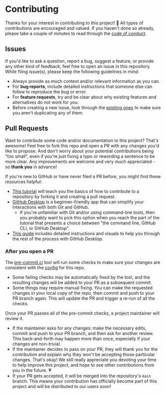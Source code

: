 # Contributing

Thanks for your interest in contributing to this project! 💖 All types of
contributions are encouraged and valued. If you haven't done so already, please
take a couple of minutes to read through the [code of conduct][code-of-conduct].

## Issues

If you'd like to ask a question, report a bug, suggest a feature, or provide
any other kind of feedback, feel free to open an issue in this repository.
While filing issue(s), please keep the following guidelines in mind:

- Always provide as much context and/or relevant information as you can.
- For **bug reports**, include detailed instructions that someone else can
  follow to reproduce the bug or error.
- For **feature requests**, try and be clear about why existing features and
  alternatives do not work for you.
- Before creating a new issue, look through the [existing ones][existing-issues]
  to make sure you aren't duplicating any of them.

## Pull Requests

Want to contribute some code and/or documentation to this project? That's
awesome! Feel free to fork this repo and open a PR with any changes you'd like
to propose. And don't worry about your potential contributions being "too
small", even if you're just fixing a typo or rewording a sentence to be more
clear. Any improvements are welcome and very much appreciated - so **thank you**
in advance!

If you're new to GitHub or have never filed a PR before, you might
find these resources helpful:
- [This tutorial][github-tutorial] will teach you the basics of how to
  contribute to a repository by forking it and creating a pull request.
- [GitHub Desktop][gh-desktop] is a beginner-friendly app that can simplify
  your interactions with both Git and GitHub.
  - If you're unfamiliar with Git and/or using command-line tools, then you
    probably want to pick this option when you reach the part of the tutorial
    that presents a choice between "the command line, GitHub CLI, or GitHub
    Desktop".
- [This guide][gh-desktop-guide] includes detailed instructions and visuals to
  help you through the rest of the process with GitHub Desktop.

### After you open a PR

The [pre-commit.ci][pre-commit-ci] tool will run some checks to make sure your
changes are consistent with the [config][pre-commit-config] for this repo.
- Some failing checks may be automatically fixed by the tool, and the resulting
  changes will be added to your PR as a subsequent commit.
- Some things may require manual fixing. You can make the requested changes in
  your local copy of the repo, then commit and push to your PR branch again.
  This will update the PR and trigger a re-run of all the checks.

Once your PR passes all of the pre-commit checks, a project maintainer will
review it.
- If the maintainer asks for any changes: make the necessary edits, commit and
  push to your PR branch, and then ask for another review. This back-and-forth
  may happen more than once, especially if your changes are non-trivial.
- If the maintainer decides to pass on your PR, they will thank you for the
  contribution and explain why they won't be accepting those particular changes.
  That's okay! We still really appreciate you devoting your time to help improve
  this project, and hope to see other contributions from you in the future. 💗
- If your PR gets accepted, it will be merged into the repository's `main`
  branch. This means your contribution has officially become part of this
  project and will be distributed to our users soon!

[code-of-conduct]: (https://github.com/nuztalgia/qibot/blob/main/.github\CODE_OF_CONDUCT.md)
[existing-issues]: (https://github.com/nuztalgia/qibot/issues?q=is%3Aissue)
[github-tutorial]: (https://docs.github.com/en/get-started/quickstart/contributing-to-projects)
[gh-desktop]: (https://desktop.github.com/)
[gh-desktop-guide]: (https://docs.github.com/en/desktop/contributing-and-collaborating-using-github-desktop/adding-and-cloning-repositories/cloning-and-forking-repositories-from-github-desktop#forking-a-repository)
[pre-commit-ci]: (https://pre-commit.ci/)
[pre-commit-config]: (https://github.com/nuztalgia/qibot/blob/main/.pre-commit-config.yaml)
